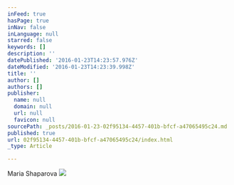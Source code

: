 ```yaml
---
inFeed: true
hasPage: true
inNav: false
inLanguage: null
starred: false
keywords: []
description: ''
datePublished: '2016-01-23T14:23:57.976Z'
dateModified: '2016-01-23T14:23:39.998Z'
title: ''
author: []
authors: []
publisher:
  name: null
  domain: null
  url: null
  favicon: null
sourcePath: _posts/2016-01-23-02f95134-4457-401b-bfcf-a47065495c24.md
published: true
url: 02f95134-4457-401b-bfcf-a47065495c24/index.html
_type: Article

---
```

Maria Shaparova
![](https://the-grid-user-content.s3-us-west-2.amazonaws.com/a10b88a2-fef8-405b-970e-517db67376a6.jpg)